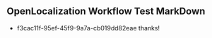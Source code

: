 ## OpenLocalization Workflow Test MarkDown
* f3cac11f-95ef-45f9-9a7a-cb019dd82eae thanks!

<!--HONumber=Sep16_HO1-->


